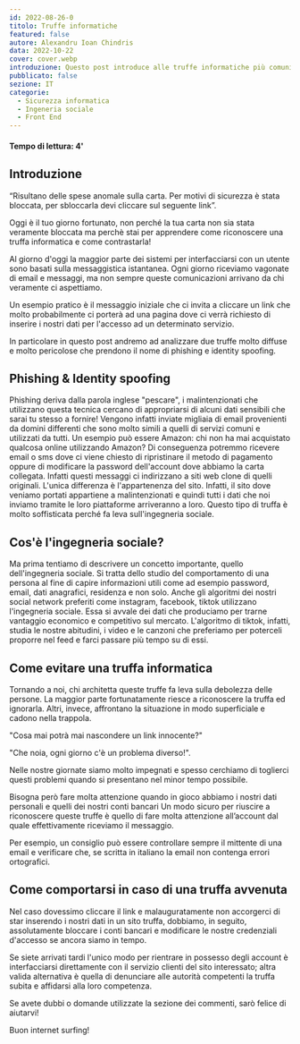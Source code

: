 ```yaml
---
id: 2022-08-26-0
titolo: Truffe informatiche
featured: false
autore: Alexandru Ioan Chindris
data: 2022-10-22
cover: cover.webp
introduzione: Questo post introduce alle truffe informatiche più comuni.
pubblicato: false
sezione: IT
categorie:
  - Sicurezza informatica
  - Ingeneria sociale
  - Front End
---
```


#### Tempo di lettura: 4'

## Introduzione

“Risultano delle spese anomale sulla  carta. Per motivi di sicurezza è stata bloccata, per sbloccarla devi cliccare sul seguente link”.

Oggi è il tuo giorno fortunato, non perché la tua carta non sia stata veramente bloccata ma perchè stai per apprendere come riconoscere una truffa informatica e come contrastarla!

 

Al giorno d'oggi la maggior parte dei sistemi per interfacciarsi con un utente sono basati sulla messaggistica istantanea. Ogni giorno riceviamo  vagonate di email e messaggi, ma non sempre queste comunicazioni arrivano da chi veramente ci aspettiamo.

Un esempio pratico è il messaggio iniziale che ci invita a cliccare un link che molto probabilmente ci porterà ad una pagina dove ci verrà richiesto di inserire i nostri dati per l'accesso ad un determinato servizio.  

In particolare in questo post andremo ad analizzare due truffe molto diffuse e molto pericolose che prendono il nome di phishing e identity spoofing.

 

## Phishing & Identity spoofing

Phishing deriva dalla parola inglese "pescare", i malintenzionati che utilizzano questa tecnica cercano di appropriarsi di alcuni dati sensibili che sarai tu stesso a fornire! Vengono infatti inviate migliaia di email provenienti da domini differenti che sono molto simili a quelli di servizi  comuni e utilizzati da tutti. Un esempio può essere Amazon: chi non ha mai acquistato qualcosa online utilizzando Amazon? Di conseguenza potremmo ricevere email o sms dove ci viene chiesto di ripristinare il metodo di pagamento oppure di modificare la password dell'account dove abbiamo la carta collegata. Infatti questi messaggi ci indirizzano a siti web clone di quelli originali. L'unica differenza è l'appartenenza del sito. Infatti, il sito dove veniamo portati appartiene a malintenzionati e quindi tutti i dati che noi inviamo tramite le loro piattaforme arriveranno a loro. Questo tipo di truffa è molto soffisticata perché fa leva sull'ingegneria sociale.

 

## Cos'è l'ingegneria sociale?

Ma prima tentiamo di descrivere un concetto importante, quello dell'ingegneria sociale. Si tratta dello studio del comportamento di una persona al fine di capire informazioni utili come ad esempio password, email, dati anagrafici, residenza e non solo. Anche gli algoritmi dei nostri social network preferiti come instagram, facebook, tiktok utilizzano l'ingegneria sociale. Essa  si avvale dei dati che produciamo per trarne vantaggio economico e competitivo sul mercato. L'algoritmo di tiktok, infatti, studia le nostre abitudini, i video e le canzoni che preferiamo per poterceli proporre nel feed e farci passare più tempo su di essi.

 

 

## Come evitare una truffa informatica

Tornando a noi, chi architetta queste truffe fa leva sulla debolezza delle persone. La maggior parte fortunatamente riesce a riconoscere la truffa ed ignorarla. Altri, invece, affrontano la situazione in modo superficiale e cadono nella trappola.

 

"Cosa mai potrà mai nascondere un link innocente?"

"Che noia, ogni giorno c'è un problema diverso!".

 

Nelle nostre giornate siamo molto impegnati e spesso cerchiamo di toglierci questi problemi  quando si presentano nel minor tempo possibile.

Bisogna però fare molta attenzione quando in gioco abbiamo i nostri dati personali e quelli dei nostri conti bancari Un modo sicuro per riuscire a riconoscere queste truffe è quello di fare molta attenzione all’account dal  quale effettivamente riceviamo il messaggio.

Per esempio, un consiglio può essere controllare sempre il mittente di una email e verificare che, se scritta in italiano la email non contenga errori ortografici.

 

 

## Come comportarsi in caso di una truffa avvenuta

Nel caso dovessimo cliccare il link e malauguratamente non accorgerci di star inserendo i nostri dati in un sito truffa, dobbiamo, in seguito, assolutamente bloccare i conti bancari e modificare le nostre credenziali d'accesso se ancora siamo in tempo.

Se siete arrivati tardi l'unico modo per rientrare in possesso degli account è interfacciarsi direttamente con il servizio clienti del  sito interessato; altra valida alternativa è quella di denunciare alle autorità competenti la truffa subita e affidarsi alla loro competenza.

 

Se avete dubbi o domande utilizzate la sezione dei commenti, sarò felice di aiutarvi!

Buon internet surfing!